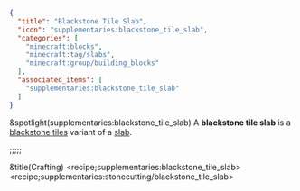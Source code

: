 ```json
{
  "title": "Blackstone Tile Slab",
  "icon": "supplementaries:blackstone_tile_slab",
  "categories": [
    "minecraft:blocks",
    "minecraft:tag/slabs",
    "minecraft:group/building_blocks"
  ],
  "associated_items": [
    "supplementaries:blackstone_tile_slab"
  ]
}
```

&spotlight(supplementaries:blackstone_tile_slab)
A **blackstone tile slab** is a [blackstone tiles](^supplementaries:blackstone_tiles) variant of a [slab](^minecraft:tag/slabs).

;;;;;

&title(Crafting)
<recipe;supplementaries:blackstone_tile_slab>
<recipe;supplementaries:stonecutting/blackstone_tile_slab>
